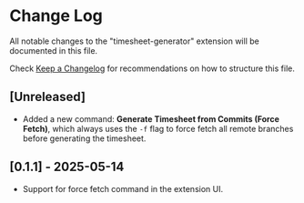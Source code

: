 # Change Log

All notable changes to the "timesheet-generator" extension will be documented in this file.

Check [Keep a Changelog](http://keepachangelog.com/) for recommendations on how to structure this file.

## [Unreleased]

- Added a new command: **Generate Timesheet from Commits (Force Fetch)**, which always uses the `-f` flag to force fetch all remote branches before generating the timesheet.

## [0.1.1] - 2025-05-14
- Support for force fetch command in the extension UI.